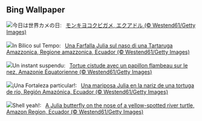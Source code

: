 ## Bing Wallpaper
![](https://www.bing.com/th?id=OHR.ButterflyTurtle_JA-JP8547745457_UHD.jpg&w=1000)今日は世界カメの日:&nbsp;&ensp;[モンキヨコクビガメ, エクアドル (© Westend61/Getty Images)](https://www.bing.com/th?id=OHR.ButterflyTurtle_JA-JP8547745457_UHD.jpg)
<br><br/>
![](https://www.bing.com/th?id=OHR.ButterflyTurtle_IT-IT7843435777_UHD.jpg&w=1000)In Bilico sul Tempo:&nbsp;&ensp;[Una Farfalla Julia sul naso di una Tartaruga Amazzonica, Regione amazzonica, Ecuador (© Westend61/Getty Images)](https://www.bing.com/th?id=OHR.ButterflyTurtle_IT-IT7843435777_UHD.jpg)
<br><br/>
![](https://www.bing.com/th?id=OHR.ButterflyTurtle_FR-FR7508748446_UHD.jpg&w=1000)Un instant suspendu:&nbsp;&ensp;[Tortue cistude avec un papillon flambeau sur le nez, Amazonie Équatorienne (© Westend61/Getty Images)](https://www.bing.com/th?id=OHR.ButterflyTurtle_FR-FR7508748446_UHD.jpg)
<br><br/>
![](https://www.bing.com/th?id=OHR.ButterflyTurtle_ES-ES7080957238_UHD.jpg&w=1000)¡Una Fortaleza particular!:&nbsp;&ensp;[Una mariposa Julia en la nariz de una tortuga de río, Región Amazónica, Ecuador (© Westend61/Getty Images)](https://www.bing.com/th?id=OHR.ButterflyTurtle_ES-ES7080957238_UHD.jpg)
<br><br/>
![](https://www.bing.com/th?id=OHR.ButterflyTurtle_EN-GB1506456980_UHD.jpg&w=1000)Shell yeah!:&nbsp;&ensp;[A Julia butterfly on the nose of a yellow-spotted river turtle, Amazon Region, Ecuador (© Westend61/Getty Images)](https://www.bing.com/th?id=OHR.ButterflyTurtle_EN-GB1506456980_UHD.jpg)
<br><br/>
